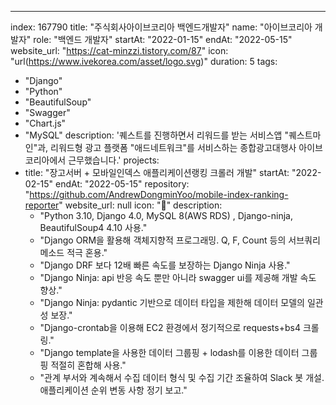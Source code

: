 ---
index:  167790
title: "주식회사아이브코리아 백엔드개발자"
name: "아이브코리아 개발자"
role: "백엔드 개발자"
startAt: "2022-01-15"
endAt: "2022-05-15"
website_url: "https://cat-minzzi.tistory.com/87"
icon: "url(https://www.ivekorea.com/asset/logo.svg)"
duration: 5
tags:
  - "Django"
  - "Python"
  - "BeautifulSoup"
  - "Swagger"
  - "Chart.js"
  - "MySQL"
description: '퀘스트를 진행하면서 리워드를 받는 서비스앱 "퀘스트마인"과, 리워드형 광고 플랫폼 "애드네트워크"를 서비스하는 종합광고대행사 아이브코리아에서 근무했습니다.'
projects:
  - title: "장고서버 + 모바일인덱스 애플리케이션랭킹 크롤러 개발"
    startAt: "2022-02-15"
    endAt: "2022-05-15"
    repository: "https://github.com/AndrewDongminYoo/mobile-index-ranking-reporter"
    website_url: null
    icon: "📱"
    description:
      - "Python 3.10, Django 4.0, MySQL 8(AWS RDS) , Django-ninja, BeautifulSoup4 4.10 사용."
      - "Django ORM을 활용해 객체지향적 프로그래밍. Q, F, Count 등의 서브쿼리 메소드 적극 혼용."
      - "Django DRF 보다 12배 빠른 속도를 보장하는 Django Ninja 사용."
      - "Django Ninja: api 반응 속도 뿐만 아니라 swagger ui를 제공해 개발 속도 향상."
      - "Django Ninja: pydantic 기반으로 데이터 타입을 제한해 데이터 모델의 일관성 보장."
      - "Django-crontab을 이용해 EC2 환경에서 정기적으로 requests+bs4 크롤링."
      - "Django template을 사용한 데이터 그룹핑 + lodash를 이용한 데이터 그룹핑 적절히 혼합해 사용."
      - "관계 부서와 계속해서 수집 데이터 형식 및 수집 기간 조율하여 Slack 봇 개설. 애플리케이션 순위 변동 사항 정기 보고."
